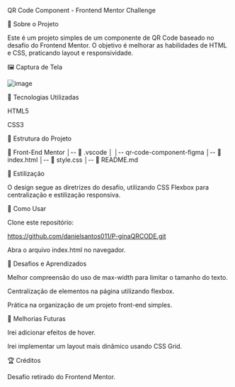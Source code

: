 QR Code Component - Frontend Mentor Challenge

📌 Sobre o Projeto

Este é um projeto simples de um componente de QR Code baseado no desafio do Frontend Mentor. O objetivo é melhorar as habilidades de HTML e CSS, praticando layout e responsividade.

🖼️ Captura de Tela

![image](https://github.com/user-attachments/assets/c946b74b-0eee-4a4b-8091-0731daa02d0a)


🚀 Tecnologias Utilizadas

HTML5

CSS3

📂 Estrutura do Projeto

📁 Front-End Mentor
│-- 📁 .vscode
│   │-- qr-code-component-figma
│-- 📄 index.html
│-- 📄 style.css
│-- 📄 README.md

🎨 Estilização

O design segue as diretrizes do desafio, utilizando CSS Flexbox para centralização e estilização responsiva.

📜 Como Usar

Clone este repositório:

https://github.com/danielsantos011/P-ginaQRCODE.git

Abra o arquivo index.html no navegador.

🌟 Desafios e Aprendizados

Melhor compreensão do uso de max-width para limitar o tamanho do texto.

Centralização de elementos na página utilizando flexbox.

Prática na organização de um projeto front-end simples.

📌 Melhorias Futuras

Irei adicionar efeitos de hover.

Irei implementar um layout mais dinâmico usando CSS Grid.

🏆 Créditos

Desafio retirado do Frontend Mentor.
